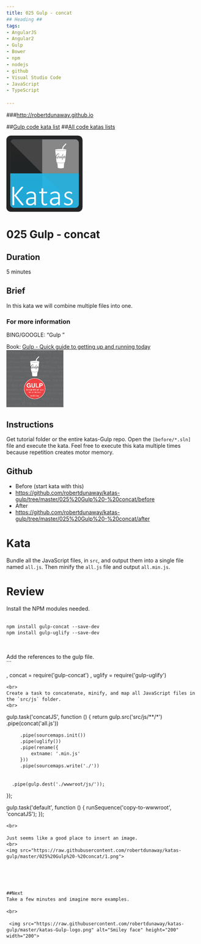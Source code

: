 ```yaml
---
title: 025 Gulp - concat
## Heading ##
tags: 
- AngularJS
- Angular2
- Gulp
- Bower
- npm
- nodejs
- github
- Visual Studio Code
- JavaScript
- TypeScript

---
```


###http://robertdunaway.github.io

##[Gulp code kata list](http://mycodekatas.github.io/gulp.html)
##[All code katas lists](http://mycodekatas.github.io/)

 <img src="https://raw.githubusercontent.com/robertdunaway/katas-gulp/master/katas-Gulp-logo.png" alt="Smiley face" height="200" width="200"> 

# 025 Gulp - concat

## Duration
5 minutes

## Brief
In this kata we will combine multiple files into one.

### For more information 
BING/GOOGLE: “Gulp ”

Book: 
[Gulp - Quick guide to getting up and running today](http://www.amazon.com/Gulp-Quick-guide-getting-running-ebook/dp/B010NXMFF6/)
<br>
<img src="https://raw.githubusercontent.com/robertdunaway/gulp-book/master/bookcoverimage.PNG" alt="Smiley face" height="150" width="150">



## Instructions
Get tutorial folder or the entire katas-Gulp repo.
Open the `[before/*.sln]` file and execute the kata.
Feel free to execute this kata multiple times because repetition creates motor memory.

## Github
 - Before (start kata with this)
  - https://github.com/robertdunaway/katas-gulp/tree/master/025%20Gulp%20-%20concat/before
 - After
  - https://github.com/robertdunaway/katas-gulp/tree/master/025%20Gulp%20-%20concat/after


# Kata

Bundle all the JavaScript files, in `src`, and output them into a single file named `all.js`.  Then minify the `all.js` file and output `all.min.js`.
<br>
# Review
Install the NPM modules needed.
<br>
```

npm install gulp-concat --save-dev
npm install gulp-uglify --save-dev


```
<br>
Add the references to the gulp file.
<br>
```

, concat = require('gulp-concat')
, uglify = require('gulp-uglify')


```
<br>
Create a task to concatenate, minify, and map all JavaScript files in the `src/js` folder.
<br>
```

gulp.task('concatJS', function () {
    return gulp.src('src/js/**/*')
      .pipe(concat('all.js'))


         .pipe(sourcemaps.init())
         .pipe(uglify())
         .pipe(rename({
             extname: '.min.js'
         }))
         .pipe(sourcemaps.write('./'))

        
      .pipe(gulp.dest('./wwwroot/js/'));
});

gulp.task('default', function () {
    runSequence('copy-to-wwwroot', 'concatJS');
});


```
<br>

Just seems like a good place to insert an image.
<br>
<img src="https://raw.githubusercontent.com/robertdunaway/katas-gulp/master/025%20Gulp%20-%20concat/1.png"> 





##Next
Take a few minutes and imagine more examples. 

<br>

 <img src="https://raw.githubusercontent.com/robertdunaway/katas-gulp/master/katas-Gulp-logo.png" alt="Smiley face" height="200" width="200"> 